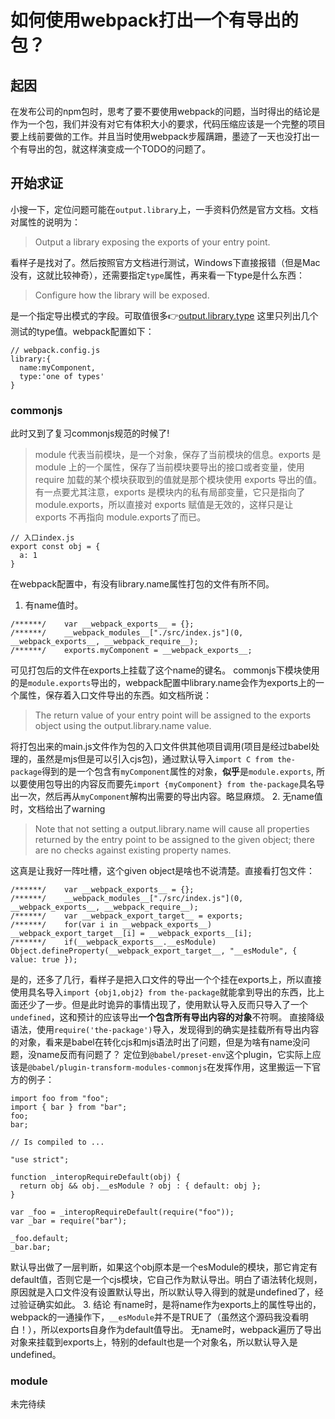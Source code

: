 # 如何使用webpack打出一个有导出的包？
## 起因
在发布公司的npm包时，思考了要不要使用webpack的问题，当时得出的结论是作为一个包，我们并没有对它有体积大小的要求，代码压缩应该是一个完整的项目要上线前要做的工作。并且当时使用webpack步履蹒跚，墨迹了一天也没打出一个有导出的包，就这样演变成一个TODO的问题了。
## 开始求证
小搜一下，定位问题可能在`output.library`上，一手资料仍然是官方文档。文档对属性的说明为：
> Output a library exposing the exports of your entry point.

看样子是找对了。然后按照官方文档进行测试，Windows下直接报错（但是Mac没有，这就比较神奇），还需要指定`type`属性，再来看一下type是什么东西：
> Configure how the library will be exposed.

是一个指定导出模式的字段。可取值很多:point_right:[output.library.type](https://webpack.js.org/configuration/output/#outputlibrarytype)
这里只列出几个测试的type值。webpack配置如下：
```
// webpack.config.js
library:{
  name:myComponent,
  type:'one of types'
}
```
### commonjs
此时又到了复习commonjs规范的时候了!
> module 代表当前模块，是一个对象，保存了当前模块的信息。exports 是 module 上的一个属性，保存了当前模块要导出的接口或者变量，使用 require 加载的某个模块获取到的值就是那个模块使用 exports 导出的值。有一点要尤其注意，exports 是模块内的私有局部变量，它只是指向了 module.exports，所以直接对 exports 赋值是无效的，这样只是让 exports 不再指向 module.exports了而已。
```
// 入口index.js
export const obj = {
  a: 1
}
```
在webpack配置中，有没有library.name属性打包的文件有所不同。
1. 有name值时。
```
/******/ 	var __webpack_exports__ = {};
/******/ 	__webpack_modules__["./src/index.js"](0, __webpack_exports__, __webpack_require__);
/******/ 	exports.myComponent = __webpack_exports__;
```
可见打包后的文件在exports上挂载了这个name的键名。
commonjs下模块使用的是`module.exports`导出的，webpack配置中library.name会作为exports上的一个属性，保存着入口文件导出的东西。如文档所说：
> The return value of your entry point will be assigned to the exports object using the output.library.name value.

将打包出来的main.js文件作为包的入口文件供其他项目调用(项目是经过babel处理的，虽然是mjs但是可以引入cjs包)，通过默认导入`import C from the-package`得到的是一个包含有`myComponent`属性的对象，**似乎**是`module.exports`, 所以要使用包导出的内容反而要先`import {myComponent} from the-package`具名导出一次，然后再从`myComponent`解构出需要的导出内容。略显麻烦。
2. 无name值时，文档给出了warning
> Note that not setting a output.library.name will cause all properties returned by the entry point to be assigned to the given object; there are no checks against existing property names.

这真是让我好一阵吐槽，这个given object是啥也不说清楚。直接看打包文件：
```
/******/ 	var __webpack_exports__ = {};
/******/ 	__webpack_modules__["./src/index.js"](0, __webpack_exports__, __webpack_require__);
/******/ 	var __webpack_export_target__ = exports;
/******/ 	for(var i in __webpack_exports__) __webpack_export_target__[i] = __webpack_exports__[i];
/******/ 	if(__webpack_exports__.__esModule) Object.defineProperty(__webpack_export_target__, "__esModule", { value: true });
```
是的，还多了几行，看样子是把入口文件的导出一个个挂在exports上，所以直接使用具名导入`import {obj1,obj2} from the-package`就能拿到导出的东西，比上面还少了一步。但是此时诡异的事情出现了，使用默认导入反而只导入了一个`undefined`，这和预计的应该导出**一个包含所有导出内容的对象**不符啊。
直接降级语法，使用`require('the-package')`导入，发现得到的确实是挂载所有导出内容的对象，看来是babel在转化cjs和mjs语法时出了问题，但是为啥有name没问题，没name反而有问题了？
定位到`@babel/preset-env`这个plugin，它实际上应该是`@babel/plugin-transform-modules-commonjs`在发挥作用，这里搬运一下官方的例子：
```
import foo from "foo";
import { bar } from "bar";
foo;
bar;

// Is compiled to ...

"use strict";

function _interopRequireDefault(obj) {
  return obj && obj.__esModule ? obj : { default: obj };
}

var _foo = _interopRequireDefault(require("foo"));
var _bar = require("bar");

_foo.default;
_bar.bar;

```
默认导出做了一层判断，如果这个obj原本是一个esModule的模块，那它肯定有default值，否则它是一个cjs模块，它自己作为默认导出。明白了语法转化规则，原因就是入口文件没有设置默认导出，所以默认导入得到的就是undefined了，经过验证确实如此。
3. 结论
有name时，是将name作为exports上的属性导出的，webpack的一通操作下，`__esModule`并不是TRUE了（虽然这个源码我没看明白！），所以exports自身作为default值导出。
无name时，webpack遍历了导出对象来挂载到exports上，特别的default也是一个对象名，所以默认导入是undefined。
### module
未完待续